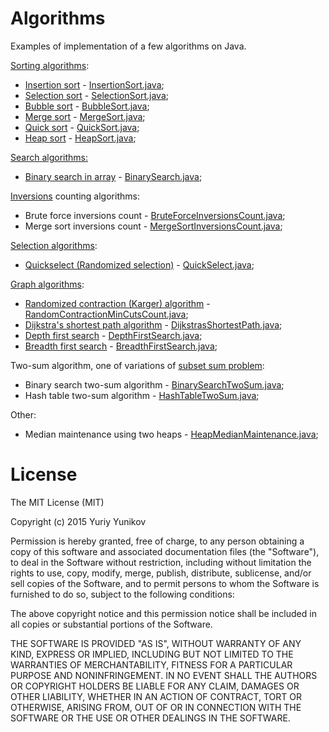 # Algorithms
Examples of implementation of a few algorithms on Java.

<a href="https://en.wikipedia.org/wiki/Sorting_algorithm">Sorting algorithms</a>:
- <a href="https://en.wikipedia.org/wiki/Insertion_sort">Insertion sort</a> - <a href="https://github.com/yyunikov/java-algorithms/blob/master/src/main/java/ua/yyunikov/algorithms/sort/InsertionSort.java">InsertionSort.java</a>;
- <a href="https://en.wikipedia.org/wiki/Selection_sort">Selection sort</a> - <a href="https://github.com/yyunikov/java-algorithms/blob/master/src/main/java/ua/yyunikov/algorithms/sort/SelectionSort.java">SelectionSort.java</a>;
- <a href="https://en.wikipedia.org/wiki/Bubble_sort">Bubble sort</a> - <a href="https://github.com/yyunikov/java-algorithms/blob/master/src/main/java/ua/yyunikov/algorithms/sort/BubbleSort.java">BubbleSort.java</a>;
- <a href="https://en.wikipedia.org/wiki/Merge_sort">Merge sort</a> - <a href="https://github.com/yyunikov/java-algorithms/blob/master/src/main/java/ua/yyunikov/algorithms/sort/MergeSort.java">MergeSort.java</a>;
- <a href="https://en.wikipedia.org/?title=Quicksort">Quick sort</a> - <a href="https://github.com/yyunikov/java-algorithms/blob/master/src/main/java/ua/yyunikov/algorithms/sort/QuickSort.java">QuickSort.java</a>;
- <a href="https://en.wikipedia.org/wiki/Heapsort">Heap sort</a> - <a href="https://github.com/yyunikov/java-algorithms/blob/master/src/main/java/ua/yyunikov/algorithms/sort/HeapSort.java">HeapSort.java</a>;

<a href="https://en.wikipedia.org/wiki/Search_algorithm">Search algorithms:</a>
- <a href="https://en.wikipedia.org/wiki/Binary_search_algorithm">Binary search in array</a> - <a href="https://github.com/yyunikov/java-algorithms/blob/master/src/main/java/ua/yyunikov/algorithms/search/BinarySearch.java">BinarySearch.java</a>;

<a href="https://en.wikipedia.org/wiki/Inversion_(discrete_mathematics)">Inversions</a> counting algorithms:
- Brute force inversions count - <a href="https://github.com/yyunikov/java-algorithms/blob/master/src/main/java/ua/yyunikov/algorithms/inversions/BruteForceInversionsCount.java">BruteForceInversionsCount.java</a>;
- Merge sort inversions count - <a href="https://github.com/yyunikov/java-algorithms/blob/master/src/main/java/ua/yyunikov/algorithms/inversions/MergeSortInversionsCount.java">MergeSortInversionsCount.java</a>;

<a href="https://en.wikipedia.org/wiki/Selection_algorithm">Selection algorithms</a>:
- <a href="https://en.wikipedia.org/wiki/Quickselect">Quickselect (Randomized selection)</a> - <a href="https://github.com/yyunikov/java-algorithms/blob/master/src/main/java/ua/yyunikov/algorithms/selection/QuickSelect.java">QuickSelect.java</a>;

<a href="https://en.wikipedia.org/wiki/List_of_algorithms#Graph_algorithms">Graph algorithms</a>:
- <a href="https://en.wikipedia.org/wiki/Karger%27s_algorithm">Randomized contraction (Karger) algorithm</a> - <a href="https://github.com/yyunikov/java-algorithms/blob/master/src/main/java/ua/yyunikov/algorithms/graphs/cuts/RandomContractionMinCutsCount.java">RandomContractionMinCutsCount.java</a>;
- <a href="https://en.wikipedia.org/wiki/Dijkstra%27s_algorithm">Dijkstra's shortest path algorithm</a> - <a href="https://github.com/yyunikov/java-algorithms/blob/master/src/main/java/ua/yyunikov/algorithms/graphs/paths/DijkstrasShortestPath.java">DijkstrasShortestPath.java</a>;
- <a href="https://en.wikipedia.org/wiki/Depth-first_search">Depth first search</a> - <a href="https://github.com/yyunikov/java-algorithms/blob/master/src/main/java/ua/yyunikov/algorithms/graphs/search/DepthFirstSearch.java">DepthFirstSearch.java</a>;
- <a href="https://en.wikipedia.org/wiki/Breadth-first_search">Breadth first search</a>  - <a href="https://github.com/yyunikov/java-algorithms/blob/master/src/main/java/ua/yyunikov/algorithms/graphs/search/BreadthFirstSearch.java">BreadthFirstSearch.java</a>;

Two-sum algorithm, one of variations of <a href="https://en.wikipedia.org/wiki/Subset_sum_problem">subset sum problem<a/>:
- Binary search two-sum algorithm - <a href="https://github.com/yyunikov/java-algorithms/blob/master/src/main/java/ua/yyunikov/algorithms/twosum/BinarySearchTwoSum.java">BinarySearchTwoSum.java</a>;
- Hash table two-sum algorithm - <a href="https://github.com/yyunikov/java-algorithms/blob/master/src/main/java/ua/yyunikov/algorithms/twosum/HashTableTwoSum.java">HashTableTwoSum.java</a>;

Other:
- Median maintenance using two heaps - <a href="https://github.com/yyunikov/java-algorithms/blob/master/src/main/java/ua/yyunikov/algorithms/median/HeapMedianMaintenance.java">HeapMedianMaintenance.java</a>; 

License
=================
The MIT License (MIT)

   Copyright (c) 2015 Yuriy Yunikov

   Permission is hereby granted, free of charge, to any person obtaining a copy
   of this software and associated documentation files (the "Software"), to deal
   in the Software without restriction, including without limitation the rights
   to use, copy, modify, merge, publish, distribute, sublicense, and/or sell
   copies of the Software, and to permit persons to whom the Software is
   furnished to do so, subject to the following conditions:

   The above copyright notice and this permission notice shall be included in all
   copies or substantial portions of the Software.

   THE SOFTWARE IS PROVIDED "AS IS", WITHOUT WARRANTY OF ANY KIND, EXPRESS OR
   IMPLIED, INCLUDING BUT NOT LIMITED TO THE WARRANTIES OF MERCHANTABILITY,
   FITNESS FOR A PARTICULAR PURPOSE AND NONINFRINGEMENT. IN NO EVENT SHALL THE
   AUTHORS OR COPYRIGHT HOLDERS BE LIABLE FOR ANY CLAIM, DAMAGES OR OTHER
   LIABILITY, WHETHER IN AN ACTION OF CONTRACT, TORT OR OTHERWISE, ARISING FROM,
   OUT OF OR IN CONNECTION WITH THE SOFTWARE OR THE USE OR OTHER DEALINGS IN THE
   SOFTWARE.
